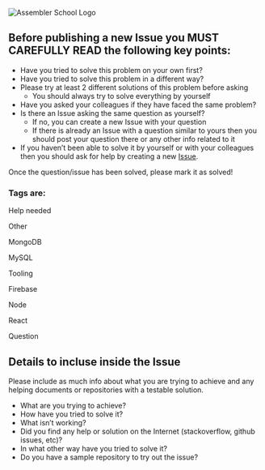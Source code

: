 ![Assembler School Logo](https://assets.website-files.com/5d7ac47d34aefe1ecf290ce6/5d7ac68da9740c393a589ee7_logo_org_1.png)


## Before publishing a new Issue you MUST CAREFULLY READ the following key points:
- Have you tried to solve this problem on your own first?
- Have you tried to solve this problem in a different way?
- Please try at least 2 different solutions of this problem before asking
    - You should always try to solve everything by yourself
- Have you asked your colleagues if they have faced the same problem?
- Is there an Issue asking the same question as yourself?
  - If no, you can create a new Issue with your question
  - If there is already an Issue with a question similar to yours then you should post your question there or any other info related to it
- If you haven’t been able to solve it by yourself or with your colleagues then you should ask for help by creating a new [Issue](https://github.com/assembler-school/mar-2020-tfm-questions/issues).

Once the question/issue has been solved, please mark it as solved! 

### Tags are:

Help needed
 
Other
 
MongoDB
 
MySQL
 
Tooling
 
Firebase
 
Node
 
React
 
Question


## Details to incluse inside the Issue

Please include as much info about what you are trying to achieve and any helping documents or repositories with a testable solution.
- What are you trying to achieve?
- How have you tried to solve it?
- What isn’t working?
- Did you find any help or solution on the Internet (stackoverflow, github issues, etc)?
- In what other way have you tried to solve it?
- Do you have a sample repository to try out the issue?
